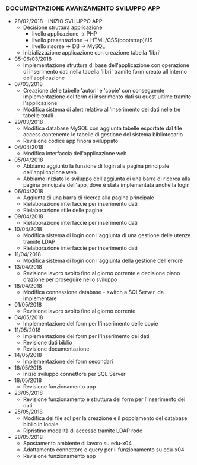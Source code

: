 ### DOCUMENTAZIONE AVANZAMENTO SVILUPPO APP
- 28/02/2018 - INIZIO SVILUPPO APP
    - Decisione struttura applicazione
        - livello applicazione -> PHP
        - livello presentazione -> HTML/CSS(bootstrap)/JS
        - livello risorse -> DB -> MySQL
    - Inizializzazione applicazione con creazione tabella 'libri'
- 05-06/03/2018
    - Implementazione struttura di base dell'applicazione con operazione di inserimento dati nella tabella 'libri' tramite form creato all'interno dell'applicazione
- 07/03/2018
    - Creazione delle tabelle 'autori' e 'copie' con conseguente implementazione del form di inserimento dati su quest'ultime tramite l'applicazione
    - Modifica sistema di alert relativo all'inserimento dei dati nelle tre tabelle totali 
- 29/03/2018
    - Modifica database MySQL con aggiunta tabelle esportate dal file access contenente le tabelle di gestione del sistema bibliotecario
    - Revisione codice app finora sviluppato
- 04/04/2018
    - Modifica interfaccia dell'applicazione web
- 05/04/2018
    - Abbiamo aggiunto la funzione di login alla pagina principale dell'applicazione web
    - Abbiamo iniziato lo sviluppo dell'aggiunta di una barra di ricerca alla pagina principale dell'app, dove è stata implementata anche la login
- 06/04/2018
    - Aggiunta di una barra di ricerca alla pagina principale
    - Rielaborazione interfaccie per inserimento dati
    - Rielaborazione stile delle pagine
- 09/04/2018
    - Rielaborazione interfaccie per inserimento dati
- 10/04/2018    
    - Modifica sistema di login con l'aggiunta di una gestione delle utenze tramite LDAP
    - Rielaborazione interfaccie per inserimento dati
- 11/04/2018
    - Modifica sistema di login con l'aggiunta della gestione dell'errore
- 13/04/2018
    - Revisione lavoro svolto fino al giorno corrente e decisione piano d'azione per proseguire nello sviluppo
- 18/04/2018
    - Modifica connessione database - switch a SQLServer, da implementare
- 01/05/2018
    - Revisione lavoro svolto fino al giorno corrente
- 04/05/2018
    - Implementazione del form per l'inserimento delle copie
- 11/05/2018
    - Implementazione dei form per l'inserimento dei dati
    - Revisione dati biblio
    - Revisione documentazione
- 14/05/2018
    - Implementazione dei form secondari
- 16/05/2018
    - Inizio sviluppo connettore per SQL Server
- 18/05/2018
    - Revisione funzionamento app
- 23/05/2018
    - Revisione funzionamento e struttura dei form per l'inserimento dei dati
- 25/05/2018
    - Modifica dei file sql per la creazione e il popolamento del database biblio in locale
    - Ripristino modalità di accesso tramite LDAP rodc
- 28/05/2018
    - Spostamento ambiente di lavoro su edu-x04
    - Adattamento connettore e query per il funzionamento su edu-x04
    - Revisione funzionamento app